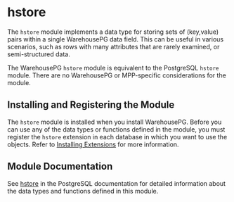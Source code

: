 # hstore 

The `hstore` module implements a data type for storing sets of \(key,value\) pairs within a single WarehousePG data field. This can be useful in various scenarios, such as rows with many attributes that are rarely examined, or semi-structured data.

The WarehousePG `hstore` module is equivalent to the PostgreSQL `hstore` module. There are no WarehousePG or MPP-specific considerations for the module.

## <a id="topic_reg"></a>Installing and Registering the Module 

The `hstore` module is installed when you install WarehousePG. Before you can use any of the data types or functions defined in the module, you must register the `hstore` extension in each database in which you want to use the objects. Refer to [Installing Extensions](../../install_guide/install_extensions.html) for more information.

## <a id="topic_info"></a>Module Documentation 

See [hstore](https://www.postgresql.org/docs/12/hstore.html) in the PostgreSQL documentation for detailed information about the data types and functions defined in this module.

